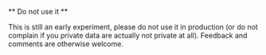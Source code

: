 ** Do not use it **

This is still an early experiment, please do not use it in production (or do not
complain if you private data are actually not private at all). Feedback and
comments are otherwise welcome.
